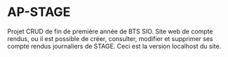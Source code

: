 # AP-STAGE
Projet CRUD de fin de première année de BTS SIO. Site web de compte rendus, ou il est possible de créer, consulter, modifier et supprimer ses compte rendus journaliers de STAGE. 
Ceci est la version localhost du site.


